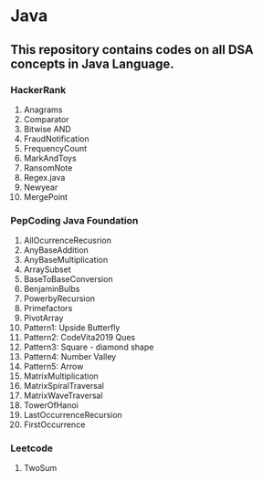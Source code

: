 # Java

## This repository contains codes on all DSA concepts in Java Language. 

### HackerRank
1. Anagrams
2. Comparator
3. Bitwise AND
4. FraudNotification
5. FrequencyCount
6. MarkAndToys
7. RansomNote
8. Regex.java
9. Newyear
10. MergePoint

### PepCoding Java Foundation
1. AllOcurrenceRecusrion
2. AnyBaseAddition
3. AnyBaseMultiplication
4. ArraySubset
5. BaseToBaseConversion
6. BenjaminBulbs
7. PowerbyRecursion
8. Primefactors
9. PivotArray
10. Pattern1: Upside Butterfly
11. Pattern2: CodeVita2019 Ques
12. Pattern3: Square - diamond shape
13. Pattern4: Number Valley
14. Pattern5: Arrow
15. MatrixMultiplication
16. MatrixSpiralTraversal
17. MatrixWaveTraversal
18. TowerOfHanoi
19. LastOccurrenceRecursion
20. FirstOccurrence

### Leetcode 
1. TwoSum

